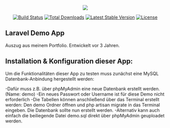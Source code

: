 <p align="center"><img src="https://laravel.com/assets/img/components/logo-laravel.svg"></p>

<p align="center">
<a href="https://travis-ci.org/laravel/framework"><img src="https://travis-ci.org/laravel/framework.svg" alt="Build Status"></a>
<a href="https://packagist.org/packages/laravel/framework"><img src="https://poser.pugx.org/laravel/framework/d/total.svg" alt="Total Downloads"></a>
<a href="https://packagist.org/packages/laravel/framework"><img src="https://poser.pugx.org/laravel/framework/v/stable.svg" alt="Latest Stable Version"></a>
<a href="https://packagist.org/packages/laravel/framework"><img src="https://poser.pugx.org/laravel/framework/license.svg" alt="License"></a>
</p>

## Laravel Demo App
Auszug aus meinem Portfolio. Entwickelt vor 3 Jahren.

## Installation & Konfiguration dieser App:
Um die Funktionalitäten dieser App zu testen muss zunächst eine MySQL Datenbank-Anbindung hergestellt werden:</p>

-Dafür muss z.B. über phpMyAdmin eine neue Datenbank erstellt werden.
(Name: demo)
-Ein neues Passwort oder Username ist für diese Demo nicht erforderlich
-Die Tabellen können anschließend über das Terminal erstellt werden:
 Den demo Ordner öffnen und php artisan migrate in das Terminal eingeben. Die Datenbank sollte nun erstellt werden.
-Alternativ kann auch einfach die beiliegende Datei demo.sql direkt über phpMyAdmin geuploadet werden.
 		
